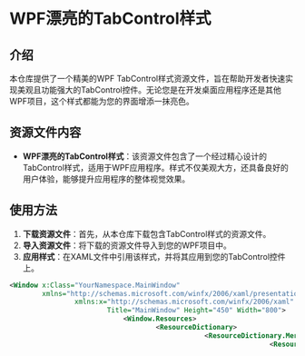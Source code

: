 # WPF漂亮的TabControl样式

## 介绍

本仓库提供了一个精美的WPF TabControl样式资源文件，旨在帮助开发者快速实现美观且功能强大的TabControl控件。无论您是在开发桌面应用程序还是其他WPF项目，这个样式都能为您的界面增添一抹亮色。

## 资源文件内容

- **WPF漂亮的TabControl样式**：该资源文件包含了一个经过精心设计的TabControl样式，适用于WPF应用程序。样式不仅美观大方，还具备良好的用户体验，能够提升应用程序的整体视觉效果。

## 使用方法

1. **下载资源文件**：首先，从本仓库下载包含TabControl样式的资源文件。
2. **导入资源文件**：将下载的资源文件导入到您的WPF项目中。
3. **应用样式**：在XAML文件中引用该样式，并将其应用到您的TabControl控件上。

```xml
<Window x:Class="YourNamespace.MainWindow"
        xmlns="http://schemas.microsoft.com/winfx/2006/xaml/presentation"
                xmlns:x="http://schemas.microsoft.com/winfx/2006/xaml"
                        Title="MainWindow" Height="450" Width="800">
                            <Window.Resources>
                                    <ResourceDictionary>
                                                <ResourceDictionary.MergedDictionaries>
                                                                <ResourceDictionary Source="PathToYourResourceFile.xaml"/>
                                                                            </ResourceDictionary.MergedDictionaries>
                                                                                    </ResourceDictionary>
                                                                                        </Window.Resources>
                                                                                            <Grid>
                                                                                                    <TabControl Style="{StaticResource YourTabControlStyleKey}"/>
                                                                                                        </Grid>
                                                                                                        </Window>
                                                                                                        ```
                                                                                                        
                                                                                                        4. **自定义样式**（可选）：根据您的需求，您可以进一步自定义该样式，以更好地匹配您的应用程序设计。
                                                                                                        
                                                                                                        ## 注意事项
                                                                                                        
                                                                                                        - 确保您的WPF项目版本与资源文件兼容。
                                                                                                        - 在应用样式之前，建议备份您的项目文件，以防意外情况发生。
                                                                                                        
                                                                                                        ## 贡献
                                                                                                        
                                                                                                        如果您有任何改进建议或发现了问题，欢迎提交Issue或Pull Request。我们非常乐意与您一起完善这个资源文件。
                                                                                                        
                                                                                                        ## 许可证
                                                                                                        
                                                                                                        本资源文件遵循MIT许可证，您可以自由使用、修改和分发。
                                                                                                        
                                                                                                        ---
                                                                                                        
                                                                                                        希望这个WPF漂亮的TabControl样式能为您的项目带来更多可能性！
                                                                                                        
                                                                                                        ## 下载链接
                                                                                                        [WPF漂亮的TabControl样式](https://pan.quark.cn/s/62fe597221f5) 
                                                                                                        
                                                                                                        (备用: [备用下载](https://pan.baidu.com/s/16LFJkUpxIAiuXXOq65sN8w?pwd=1234))
                                                                                                        
                                                                                                        ## 说明
                                                                                                        
                                                                                                        该仓库仅用于学习交流，请勿用于商业用途。
